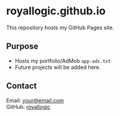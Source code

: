 # royallogic.github.io

This repository hosts my GitHub Pages site.

## Purpose
- Hosts my portfolio/AdMob `app-ads.txt`
- Future projects will be added here.

## Contact
Email: your@email.com  
GitHub: [royallogic](https://github.com/royallogic)
